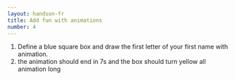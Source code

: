 ```yaml
---
layout: handson-fr
title: Add fun with animations
number: 4
---
```


1. Define a blue square box and draw the first letter of your first name with animation.
1. the animation should end in 7s and the box should turn yellow all animation long
